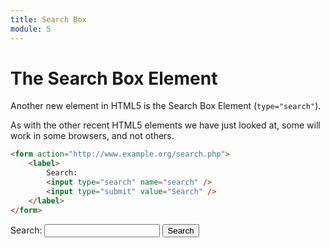 ```yaml
---
title: Search Box
module: 5
---
```


# The Search Box Element

Another new element in HTML5 is the Search Box Element (`type="search"`).

As with the other recent HTML5 elements we have just looked at, some will work in some browsers, and not others.

```html
<form action="http://www.example.org/search.php">
    <label>
        Search:
        <input type="search" name="search" />
        <input type="submit" value="Search" />
    </label>
</form>
```

<div class="displayed_code_example">
<form action="#">
    <label>
        Search:
        <input type="search" name="search" />
        <input type="submit" value="Search" />
    </label>
</form>
</div>

